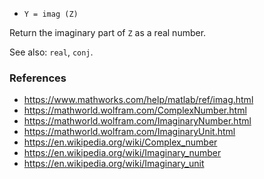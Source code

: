 * `Y = imag (Z)`

Return the imaginary part of `Z` as a real number.

See also: `real`, `conj`.

### References

* https://www.mathworks.com/help/matlab/ref/imag.html
* https://mathworld.wolfram.com/ComplexNumber.html
* https://mathworld.wolfram.com/ImaginaryNumber.html
* https://mathworld.wolfram.com/ImaginaryUnit.html
* https://en.wikipedia.org/wiki/Complex_number
* https://en.wikipedia.org/wiki/Imaginary_number
* https://en.wikipedia.org/wiki/Imaginary_unit
